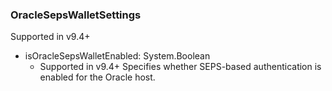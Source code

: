 ### OracleSepsWalletSettings
Supported in v9.4+

- isOracleSepsWalletEnabled: System.Boolean
  - Supported in v9.4+
  Specifies whether SEPS-based authentication is enabled for the Oracle host.
